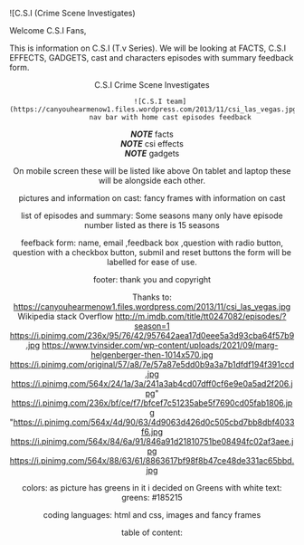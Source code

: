 ![C.S.I (Crime Scene Investigates)


Welcome C.S.I Fans,

This is information on C.S.I (T.v Series). We will be looking at FACTS, C.S.I EFFECTS, GADGETS, cast and characters episodes with summary
feedback form.
<header>
C.S.I Crime Scene Investigates

        ![C.S.I team](https://canyouhearmenow1.files.wordpress.com/2013/11/csi_las_vegas.jpg)
             nav bar with home cast episodes feedback

**_NOTE_** facts  <br>
**_NOTE_** csi effects <br>
**_NOTE_** gadgets <br>

On mobile screen these will be listed like above
On tablet and laptop these will be alongside each other.


pictures and information on cast: fancy frames with information on cast

list of episodes and summary: Some seasons many only have episode number listed as there is 15 seasons

feefback form: name, email ,feedback box ,question with radio button, question with a checkbox button, submil and reset buttons the form will be labelled for ease of use.

footer:  thank you and copyright


Thanks to:
https://canyouhearmenow1.files.wordpress.com/2013/11/csi_las_vegas.jpg
Wikipedia
stack Overflow
http://m.imdb.com/title/tt0247082/episodes/?season=1
https://i.pinimg.com/236x/95/76/42/957642aea17d0eee5a3d93cba64f57b9.jpg
https://www.tvinsider.com/wp-content/uploads/2021/09/marg-helgenberger-then-1014x570.jpg
https://i.pinimg.com/original/57/a8/7e/57a87e5dd0b9a3a7b1dfdf194f391ccd.jpg
https://i.pinimg.com/564x/24/1a/3a/241a3ab4cd07dff0cf6e9e0a5ad2f206.jpg"
https://i.pinimg.com/236x/bf/ce/f7/bfcef7c51235abe5f7690cd05fab1806.jpg
"https://i.pinimg.com/564x/4d/90/63/4d9063d426d0c505cbd7bb8dbf4033f6.jpg
https://i.pinimg.com/564x/84/6a/91/846a91d21810751be08494fc02af3aee.jpg
https://i.pinimg.com/564x/88/63/61/8863617bf98f8b47ce48de331ac65bbd.jpg





colors: as picture has greens in it i decided on Greens with white text:
greens:  #185215

coding languages: html and css, images and fancy frames


table of content: 









